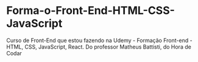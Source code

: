 # Forma-o-Front-End-HTML-CSS-JavaScript
Curso de Front-End que estou fazendo na Udemy - Formação Front-end - HTML, CSS, JavaScript, React. Do professor Matheus Battisti, do Hora de Codar
